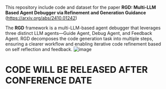This repository include code and dataset for the paper **RGD: Multi-LLM Based Agent Debugger via Refinement and Generation Guidance** (https://arxiv.org/abs/2410.01242)

The **RGD** framework is a multi-LLM-based agent debugger that leverages three distinct LLM agents—Guide Agent, Debug Agent, and Feedback Agent. RGD decomposes the code generation task into multiple steps, ensuring a clearer workflow and enabling iterative code refinement based on self reflection and feedback. 
![image](https://github.com/user-attachments/assets/babf3691-0f39-4b1d-9b53-0242b2b57a04)

# CODE WILL BE RELEASED AFTER CONFERENCE DATE
